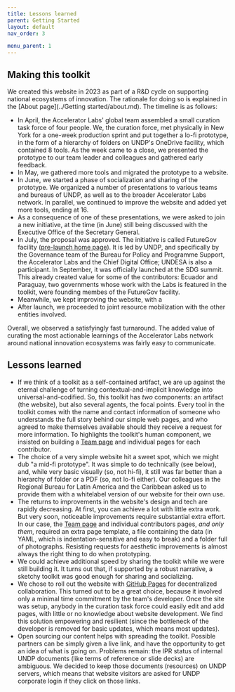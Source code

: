 ```yaml
---
title: Lessons learned
parent: Getting Started
layout: default
nav_order: 3

menu_parent: 1
---
```

## Making this toolkit 

We created this website in 2023 as part of a R&D cycle on supporting national ecosystems of innovation. The rationale for doing so is explained in the [About page](../Getting started/about.md). The timeline is as follows: 

* In April, the Accelerator Labs' global team assembled a small curation task force of four people. We, the curation force, met physically in New York for a one-week production sprint and put together a lo-fi prototype, in the form of a hierarchy of folders on UNDP's OneDrive facility, which contained 8 tools. As the week came to a close, we presented the prototype to our team leader and colleagues and gathered early feedback. 
* In May, we gathered more tools and migrated the prototype to a website. 
* In June, we started a phase of socialization and sharing of the prototype. We organized a number of presentations to various teams and bureaus of UNDP, as well as to the broader Accelerator Labs network. In parallel, we continued to improve the website and added yet more tools, ending at 16. 
* As a consequence of one of these presentations, we were asked to join a new initiative, at the time (in June) still being discussed with the Executive Office of the Secretary General.
* In July, the proposal was approved. The initiative is called FutureGov facility ([pre-launch home page](https://www.un.org/en/conferences/SDGSummit2023/SDG-Action-Weekend/futuregov)). It is led by UNDP, and specifically by the Governance team of the Bureau for Policy and Programme Support, the Accelerator Labs and the Chief Digital Office; UNDESA is also a participant. In September, it was officially launched at the SDG summit. This already created value for some of the contributors: Ecuador and Paraguay, two governments whose work with the Labs is featured in the toolkit, were founding membes of the FutureGov facility.
* Meanwhile, we kept improving the website, with a 
* After launch, we proceeded to joint resource mobilization with the other entities involved.

Overall, we observed a satisfyingly fast turnaround. The added value of curating the most actionable learnings of the Accelerator Labs network around national innovation ecosystems was fairly easy to communicate. 

## Lessons learned

* If we think of a toolkit as a self-contained artifact, we are up against the eternal challenge of turning contextual-and-implicit knowledge into universal-and-codified. So, this toolkit has *two* components: an artifact (the website), but also several agents, the focal points.  Every tool in the toolkit comes with the name and contact information of someone who understands the full story behind our simple web pages, and who agreed to make themselves available should they receive a request for more information. To highlights the toolkit's human component, we insisted on building a [Team page](../Team.html) and individual pages for each contributor.
* The choice of a very simple website hit a sweet spot, which we might dub "a mid-fi prototype". It was simple to do technically (see below), and, while very basic visually (so, not hi-fi), it still was far better than a hierarchy of folder or a PDF (so, not lo-fi either). Our colleagues in the Regional Bureau for Latin America and the Caribbean asked us to provide them with a whitelabel version of our website for their own use.
* The returns to improvements in the website's design and tech are rapidly decreasing. At first, you can achieve a lot with little extra work. But very soon, noticeable improvements require substantial extra effort. In our case, the [Team page](../Team.html) and individual contributors pages, *and only them*, required an extra page template, a file containing the data (in YAML, which is indentation-sensitive and easy to break) and a folder full of photographs. Resisting requests for aesthetic improvements is almost always the right thing to do when prototyping.
* We could achieve additional speed by sharing the toolkit while we were still building it. It turns out that, if supported by a robust narrative, a sketchy toolkit was good enough for sharing and socializing.  
* We chose to roll out the website with [GitHub Pages](https://pages.github.com/) for decentralized collaboration. This turned out to be a great choice, because it involved only a minimal time commitment by the team's developer. Once the site was setup, anybody in the curation task force could easily edit and add pages, with little or no knowledge about website development. We find this solution empowering and resilient (since the bottleneck of the developer is removed for basic updates, which means most updates). 
* Open sourcing our content helps with spreading the toolkit. Possible partners can be simply given a live link, and have the opportunity to get an idea of what is going on. Problems remain: the IPR status of internal UNDP documents (like terms of reference or slide decks) are ambiguous. We decided to keep those documents (resources) on UNDP servers, which means that website visitors are asked for UNDP corporate login if they click on those links. 

